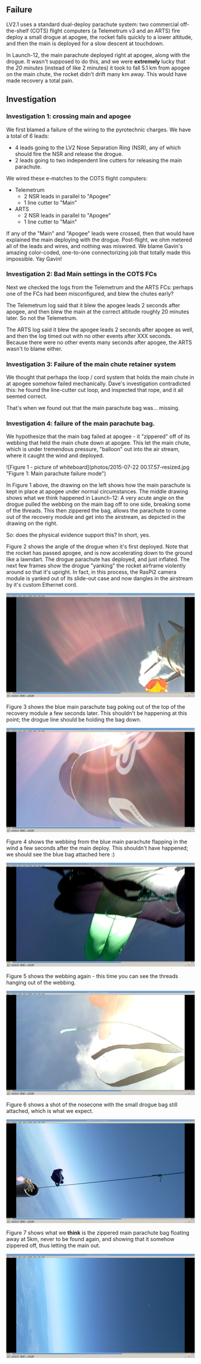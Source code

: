 ## Failure 

LV2.1 uses a standard dual-deploy parachute system: two commercial off-the-shelf (COTS) flight computers (a Telemetrum v3 and an ARTS) fire deploy a small drogue at apogee, the rocket falls quickly to a lower altitude, and then the main is deployed for a slow descent at touchdown.

In Launch-12, the main parachute deployed right at apogee, along with the drogue. It wasn't supposed to do this, and we were **extremely** lucky that the *20 minutes* (instead of like 2 minutes) it took to fall 5.1 km from apogee on the main chute, the rocket didn't drift many km away. This would have made recovery a total pain.

## Investigation

### Investigation 1: crossing main and apogee

We first blamed a failure of the wiring to the pyrotechnic charges. We have a total of 6 leads:

- 4 leads going to the LV2 Nose Separation Ring (NSR), any of which should fire the NSR and release the drogue.
- 2 leads going to two independent line cutters for releasing the main parachute.

We wired these e-matches to the COTS flight computers:

- Telemetrum
  - 2 NSR leads in parallel to "Apogee"
  - 1 line cutter to "Main"
- ARTS
  - 2 NSR leads in parallel to "Apogee" 
  - 1 line cutter to "Main"

If any of the "Main" and "Apogee" leads were crossed, then that would have explained the main deploying with the drogue. Post-flight, we ohm metered all of the leads and wires, and nothing was miswired. We blame Gavin's amazing color-coded, one-to-one connectorizing job that totally made this impossible. Yay Gavin!

### Investigation 2: Bad Main settings in the COTS FCs

Next we checked the logs from the Telemetrum and the ARTS FCs: perhaps one of the FCs had been misconfigured, and blew the chutes early?

The Telemetrum log said that it blew the apogee leads 2 seconds after apogee, and then blew the main at the correct altitude roughly 20 minutes later. So not the Telemetrum.

The ARTS log said it blew the apogee leads 2 seconds after apogee as well, and then the log timed out with no other events after XXX seconds. Because there were no other events many seconds after apogee, the ARTS wasn't to blame either.

### Investigation 3: Failure of the main chute retainer system

We thought that perhaps the loop / cord system that holds the main chute in at apogee somehow failed mechanically. Dave's investigation contradicted this: he found the line-cutter cut loop, and inspected that rope, and it all seemed correct.

That's when we found out that the main parachute bag was... missing.

### Investigation 4: failure of the main parachute bag.

We hypothesize that the main bag failed at apogee - it "zippered" off of its webbing that held the main chute down at apogee. This let the main chute, which is under tremendous pressure, "balloon" out into the air stream, where it caught the wind and deployed.

![Figure 1 - picture of whiteboard](photos/2015-07-22 00.17.57-resized.jpg "Figure 1: Main parachute failure mode")

In Figure 1 above, the drawing on the left shows how the main parachute is kept in place at apogee under normal circumstances. The middle drawing shows what we think happened in Launch-12: A very acute angle on the drogue pulled the webbing on the main bag off to one side, breaking some of the threads. This then zippered the bag, allows the parachute to come out of the recovery module and get into the airstream, as depicted in the drawing on the right.

So: does the physical evidence support this? In short, yes.

Figure 2 shows the angle of the drogue when it's first deployed. Note that the rocket has passed apogee, and is now accelerating down to the ground like a lawndart. The drogue parachute has deployed, and just inflated. The next few frames show the drogue "yanking" the rocket airframe violently around so that it's upright. In fact, in this process, the RasPi2 camera module is yanked out of its slide-out case and now dangles in the airstream by it's custom Ethernet cord.

![Figure 2 - Angle of Drogue Parachute](photos/screenshot-1.png "Figure 2: Angle of Drogue Parachute")

Figure 3 shows the blue main parachute bag poking out of the top of the recovery module a few seconds later. This shouldn't be happening at this point; the drogue line should be holding the bag down.

![Figure 3 - Main parachute bag poking out of the recovery module](photos/screenshot-2.png "Figure 3: Main parachute bag poking out of the recovery module")

Figure 4 shows the webbing from the blue main parachute flapping in the wind a few seconds after the main deploy. This shouldn't have happened; we should see the blue bag attached here :) 

![Figure 4 - Main parachute bag webbing flapping in the breeze](photos/screenshot-3.png "Figure 4: Main parachute bag webbing flapping in the breeze")

Figure 5 shows the webbing again - this time you can see the threads hanging out of the webbing.

![Figure 5 - Main parachute bag webbing with threads](photos/screenshot-4.png "Figure 5: Main parachute bag webbing with threads")

Figure 6 shows a shot of the nosecone with the small drogue bag still attached, which is what we expect.

![Figure 6 - Nosecone and drogue chute bag](photos/screenshot-5.png "Figure 6: Nosecone and drogue chute bag")

Figure 7 shows what we **think** is the zippered main parachute bag floating away at 5km, never to be found again, and showing that it somehow zippered off, thus letting the main out.

![Figure 7 - Goodbye main parachute bag](photos/screenshot-6.png "Figure 7: Goodbye main parachute bag")


